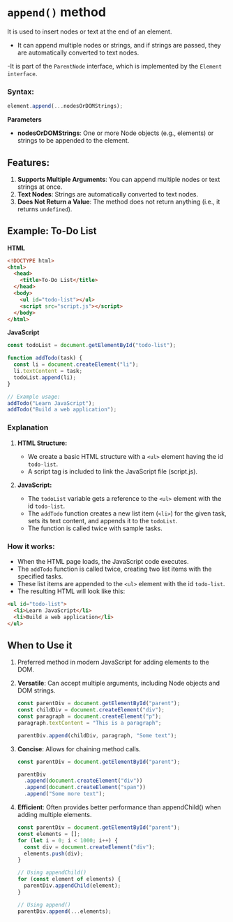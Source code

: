 # `append()` method

It is used to insert nodes or text at the end of an element.

- It can append multiple nodes or strings, and if strings are passed, they are automatically converted to text nodes.

-It is part of the `ParentNode` interface, which is implemented by the `Element interface`.

### Syntax:

```javascript
element.append(...nodesOrDOMStrings);
```

**Parameters**

- **nodesOrDOMStrings**: One or more Node objects (e.g., elements) or strings to be appended to the element.

## Features:

1. **Supports Multiple Arguments**: You can append multiple nodes or text strings at once.
2. **Text Nodes**: Strings are automatically converted to text nodes.
3. **Does Not Return a Value**: The method does not return anything (i.e., it returns `undefined`).

## Example: To-Do List

**HTML**

```html
<!DOCTYPE html>
<html>
  <head>
    <title>To-Do List</title>
  </head>
  <body>
    <ul id="todo-list"></ul>
    <script src="script.js"></script>
  </body>
</html>
```

**JavaScript**

```javascript
const todoList = document.getElementById("todo-list");

function addTodo(task) {
  const li = document.createElement("li");
  li.textContent = task;
  todoList.append(li);
}

// Example usage:
addTodo("Learn JavaScript");
addTodo("Build a web application");
```

### Explanation

1. **HTML Structure:**

   - We create a basic HTML structure with a `<ul>` element having the id `todo-list`.
   - A script tag is included to link the JavaScript file (script.js).

2. **JavaScript:**
   - The `todoList` variable gets a reference to the `<ul>` element with the id `todo-list`.
   - The `addTodo` function creates a new list item (`<li>`) for the given task, sets its text content, and appends it to the `todoList`.
   - The function is called twice with sample tasks.

### How it works:

- When the HTML page loads, the JavaScript code executes.
- The `addTodo` function is called twice, creating two list items with the specified tasks.
- These list items are appended to the `<ul>` element with the id `todo-list`.
- The resulting HTML will look like this:

```html
<ul id="todo-list">
  <li>Learn JavaScript</li>
  <li>Build a web application</li>
</ul>
```

## When to Use it

1. Preferred method in modern JavaScript for adding elements to the DOM.
2. **Versatile**: Can accept multiple arguments, including Node objects and DOM strings.

   ```javascript
   const parentDiv = document.getElementById("parent");
   const childDiv = document.createElement("div");
   const paragraph = document.createElement("p");
   paragraph.textContent = "This is a paragraph";

   parentDiv.append(childDiv, paragraph, "Some text");
   ```

3. **Concise**: Allows for chaining method calls.

   ```js
   const parentDiv = document.getElementById("parent");

   parentDiv
     .append(document.createElement("div"))
     .append(document.createElement("span"))
     .append("Some more text");
   ```

4. **Efficient**: Often provides better performance than appendChild() when adding multiple elements.

   ```js
   const parentDiv = document.getElementById("parent");
   const elements = [];
   for (let i = 0; i < 1000; i++) {
     const div = document.createElement("div");
     elements.push(div);
   }

   // Using appendChild()
   for (const element of elements) {
     parentDiv.appendChild(element);
   }

   // Using append()
   parentDiv.append(...elements);
   ```
